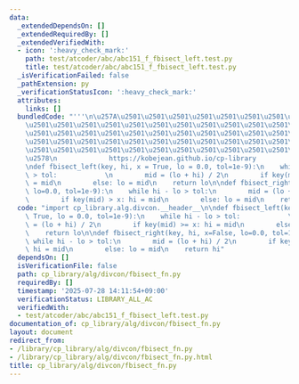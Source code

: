 ```yaml
---
data:
  _extendedDependsOn: []
  _extendedRequiredBy: []
  _extendedVerifiedWith:
  - icon: ':heavy_check_mark:'
    path: test/atcoder/abc/abc151_f_fbisect_left.test.py
    title: test/atcoder/abc/abc151_f_fbisect_left.test.py
  _isVerificationFailed: false
  _pathExtension: py
  _verificationStatusIcon: ':heavy_check_mark:'
  attributes:
    links: []
  bundledCode: "'''\n\u257A\u2501\u2501\u2501\u2501\u2501\u2501\u2501\u2501\u2501\u2501\
    \u2501\u2501\u2501\u2501\u2501\u2501\u2501\u2501\u2501\u2501\u2501\u2501\u2501\
    \u2501\u2501\u2501\u2501\u2501\u2501\u2501\u2501\u2501\u2501\u2501\u2501\u2501\
    \u2501\u2501\u2501\u2501\u2501\u2501\u2501\u2501\u2501\u2501\u2501\u2501\u2501\
    \u2501\u2501\u2501\u2501\u2501\u2501\u2501\u2501\u2501\u2501\u2501\u2501\u2501\
    \u2578\n             https://kobejean.github.io/cp-library               \n'''\n\
    \ndef fbisect_left(key, hi, x = True, lo = 0.0, tol=1e-9):\n    while hi - lo\
    \ > tol:            \n        mid = (lo + hi) / 2\n        if key(mid) >= x: hi\
    \ = mid\n        else: lo = mid\n    return lo\n\ndef fbisect_right(key, hi, x=False,\
    \ lo=0.0, tol=1e-9):\n    while hi - lo > tol:\n        mid = (lo + hi) / 2\n\
    \        if key(mid) > x: hi = mid\n        else: lo = mid\n    return hi\n"
  code: "import cp_library.alg.divcon.__header__\n\ndef fbisect_left(key, hi, x =\
    \ True, lo = 0.0, tol=1e-9):\n    while hi - lo > tol:            \n        mid\
    \ = (lo + hi) / 2\n        if key(mid) >= x: hi = mid\n        else: lo = mid\n\
    \    return lo\n\ndef fbisect_right(key, hi, x=False, lo=0.0, tol=1e-9):\n   \
    \ while hi - lo > tol:\n        mid = (lo + hi) / 2\n        if key(mid) > x:\
    \ hi = mid\n        else: lo = mid\n    return hi"
  dependsOn: []
  isVerificationFile: false
  path: cp_library/alg/divcon/fbisect_fn.py
  requiredBy: []
  timestamp: '2025-07-28 14:11:54+09:00'
  verificationStatus: LIBRARY_ALL_AC
  verifiedWith:
  - test/atcoder/abc/abc151_f_fbisect_left.test.py
documentation_of: cp_library/alg/divcon/fbisect_fn.py
layout: document
redirect_from:
- /library/cp_library/alg/divcon/fbisect_fn.py
- /library/cp_library/alg/divcon/fbisect_fn.py.html
title: cp_library/alg/divcon/fbisect_fn.py
---
```

